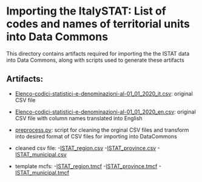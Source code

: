 # Importing the ItalySTAT: List of codes and names of territorial units into Data Commons

This directory contains artifacts required for importing the the ISTAT data into Data Commons, along with scripts used to generate these artifacts

## Artifacts:
* [Elenco-codici-statistici-e-denominazioni-al-01_01_2020_it.csv][1]: original CSV file
* [Elenco-codici-statistici-e-denominazioni-al-01_01_2020_en.csv][2]: original CSV file with column names translated into English
* [preprocess.py](./preprocess.py): script for cleaning the orginal CSV files and transform into desired format of CSV files for importing into DataCommons
* cleaned csv file: 
        -[ISTAT_region.csv](./ISTAT_region.csv)
        -[ISTAT_province.csv](./ISTAT_province.csv)
        -[ISTAT_municipal.csv](./ISTAT_municipal.csv)
    
* template mcfs:
        -[ISTAT_region.tmcf](./ISTAT_region.tmcf)
        -[ISTAT_province.tmcf](./ISTAT_province.tmcf)
        -[ISTAT_municipal.tmcf](./ISTAT_municipal.tmcf)

[1]: ./Elenco-codici-statistici-e-denominazioni-al-01_01_2020_it.csv
[2]:./Elenco-codici-statistici-e-denominazioni-al-01_01_2020_en.csv


